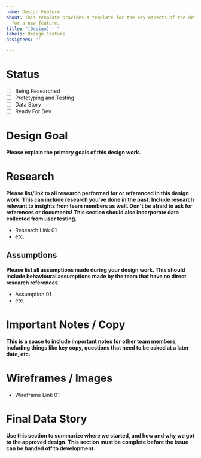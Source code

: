 ```yaml
---
name: Design Feature
about: This template provides a template for the key aspects of the design process
  for a new feature.
title: "[Design] - "
labels: Design Feature
assignees: ''

---
```


# Status
- [ ] Being Researched
- [ ] Prototyping and Testing
- [ ] Data Story
- [ ] Ready For Dev

# Design Goal
**Please explain the primary goals of this design work.**

# Research
**Please list/link to all research performed for or referenced in this design work. This can include research you've done in the past. Include research relevant to insights from team members as well. Don't be afraid to ask for references or documents! This section should also incorporate data collected from user testing.**

- Research Link 01
- etc.

## Assumptions
**Please list all assumptions made during your design work. This should include behavioural assumptions made by the team that have no direct research references.**

- Assumption 01
- etc.

# Important Notes / Copy
**This is a space to include important notes for other team members, including things like key copy, questions that need to be asked at a later date, etc.**

# Wireframes / Images

- Wireframe Link 01

# Final Data Story
**Use this section to summarize where we started, and how and why we got to the approved design. This section must be complete before the issue can be handed off to development.**

